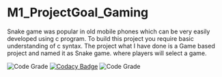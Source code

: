# M1_ProjectGoal_Gaming
Snake game was popular in old mobile phones which can be very easily developed using c program. To build this project you require basic understanding of c syntax. The project what I have done is a Game based project and named it as Snake game. where players will select a game.

![Code Grade](https://api.codiga.io/project/31205/score/svg)
[![Codacy Badge](https://app.codacy.com/project/badge/Grade/4b78222d721d40459662d0737e3584b7)](https://www.codacy.com/gh/Abishek2208//dashboard?utm_source=github.com&amp;utm_medium=referral&amp;utm_content=Abishek2208/M1_SNAKE-GAME_GAME&amp;utm_campaign=Badge_Grade)
![Code Grade](https://api.codiga.io/project/31205/status/svg)
